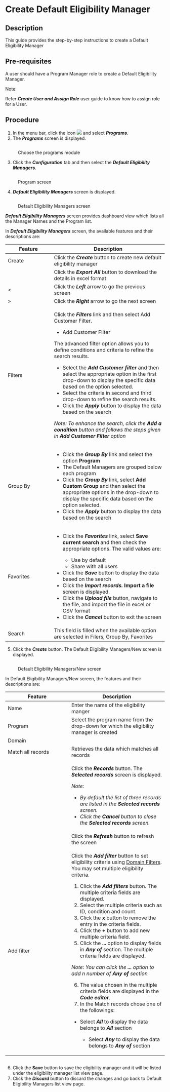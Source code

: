 # Create Default Eligibility Manager

## Description

This guide provides the step-by-step instructions to create a Default Eligibility Manager

## Pre-requisites

A user should have a Program Manager role to create a Default Eligibility Manager.

Note:

Refer _**Create User and Assign Role**_ user guide to know how to assign role for a User.

## Procedure

1. In the menu bar, click the icon ![](../../../.gitbook/assets/image.png) and select _**Programs**_.
2. The _**Programs**_ screen is displayed.

<figure><img src="../../../.gitbook/assets/programs.png" alt=""><figcaption><p>Choose the programs module</p></figcaption></figure>

3. Click the _**Configuration**_ tab and then select the _**Default Eligibility Managers**._

<figure><img src="../../../.gitbook/assets/configuration (1).png" alt=""><figcaption><p>Program screen</p></figcaption></figure>

4. _**Default Eligibility Managers**_ screen is displayed.

<figure><img src="../../../.gitbook/assets/default-eligibility-managers.png" alt=""><figcaption><p>Default Eligibility Managers screen</p></figcaption></figure>

_**Default Eligibility Managers**_ screen provides dashboard view which lists all the Manager Names and the Program list.

In _**Default Eligibility Managers**_ screen, the available features and their descriptions are:

<table><thead><tr><th width="130">Feature</th><th>Description</th></tr></thead><tbody><tr><td>Create</td><td>Click the <em><strong>Create</strong></em> button to create new default eligibility manager</td></tr><tr><td><img src="../../../.gitbook/assets/image (1).png" alt="" data-size="original"></td><td>Click the <em><strong>Export All</strong></em> button to download the details in excel format</td></tr><tr><td>&#x3C;</td><td>Click the <em><strong>Left</strong></em> arrow to go the previous screen</td></tr><tr><td>></td><td>Click the <em><strong>Right</strong></em> arrow to go the next screen</td></tr><tr><td>Filters</td><td><p>Click the <em><strong>Filters</strong></em> link and then select Add Customer Filter.</p><ul><li>Add Customer Filter</li></ul><p>The advanced filter option allows you to define conditions and criteria to refine the search results.</p><ul><li>Select the <em><strong>Add Customer filter</strong></em> and then select the appropriate option in the first drop-down to display the specific data based on the option selected.</li><li>Select the criteria in second and third drop-down to refine the search results. </li><li>Click the <em><strong>Apply</strong></em> button to display the data based on the search</li></ul><p><em>Note: To enhance the search, click the <strong>Add a condition</strong> button and follows the steps given in <strong>Add Customer Filter</strong> option</em></p></td></tr><tr><td>Group By</td><td><ul><li>Click the <em><strong>Group By</strong></em> link and select the option <strong>Program</strong></li><li>The Default Managers are grouped below each program</li><li>Click the <em><strong>Group By</strong></em> link, select <strong>Add Custom Group</strong> and then select the appropriate options in the drop-down to display the specific data based on the option selected.</li><li>Click the <em><strong>Apply</strong></em> button to display the data based on the search</li></ul></td></tr><tr><td>Favorites</td><td><ul><li><p>Click the <em><strong>Favorites</strong></em> link, select <strong>Save current search</strong> and then check the appropriate options. The valid values are: </p><ul><li>Use by default</li><li>Share with all users</li></ul></li><li>Click the <em><strong>Save</strong></em> button to display the data based on the search</li><li>Click the <em><strong>Import records.</strong></em><strong> Import a file</strong> screen is displayed. </li><li>Click the <em><strong>Upload file</strong></em> button, navigate to the file, and import the file in excel or CSV format</li><li>Click the <em><strong>Cancel</strong></em> button to exit the screen</li></ul></td></tr><tr><td>Search</td><td>This field is filled when the available option are selected in Filers, Group By, Favorites</td></tr></tbody></table>



5. Click the _**Create**_ button. The Default Eligibility Managers/New screen is displayed.

<figure><img src="../../../.gitbook/assets/default-eligibility-manager-creation-page.png" alt=""><figcaption><p>Default Eligibility Managers/New screen</p></figcaption></figure>

In Default Eligibility Managers/New screen, the features and their descriptions are:

<table><thead><tr><th width="185">Feature</th><th>Description</th></tr></thead><tbody><tr><td>Name</td><td>Enter the name of the eligibility manger</td></tr><tr><td>Program</td><td>Select the program name from the drop-down for which the eligibility manager is created</td></tr><tr><td>Domain</td><td></td></tr><tr><td>Match all records</td><td>Retrieves the data which matches all records</td></tr><tr><td><img src="../../../.gitbook/assets/image (7).png" alt="" data-size="original"></td><td><p>Click the <em><strong>Records</strong></em> button. The <em><strong>Selected records</strong></em> screen is displayed. </p><p><em>Note:</em> </p><ul><li><em>By default the list of three records are listed in the <strong>Selected records</strong> screen.</em></li><li><em>Click the <strong>Cancel</strong> button to close the <strong>Selected records</strong> screen.</em></li></ul></td></tr><tr><td><img src="../../../.gitbook/assets/image (9).png" alt="" data-size="original"></td><td>Click the <em><strong>Refresh</strong></em> button to refresh the screen</td></tr><tr><td>Add filter</td><td><p>Click the <em><strong>Add filter</strong></em> button to set eligibility criteria using <a href="https://github.com/OpenG2P/openg2p-documentation/blob/1.2.1/beneficiary-management/eligibility.md#domain-filters">Domain Filters</a>. You may set multiple eligibility criteria. </p><ol><li>Click the <em><strong>Add filters</strong></em> button. The multiple criteria fields are displayed.</li><li>Select the multiple criteria such as ID, condition and count.</li><li>Click the <strong>x</strong> button to remove the entry in the criteria fields.</li><li>Click the <strong>+</strong> button to add new multiple criteria field.</li><li>Click the <strong>...</strong> option to display fields in <em><strong>Any of</strong></em> section. The multiple criteria fields are displayed.</li></ol><p><em>Note: You can click the <strong>...</strong> option to add n number of <strong>Any of</strong> section</em></p><ol start="6"><li>The value chosen in the multiple criteria fields are displayed in the <em><strong>Code editor</strong></em>.</li><li>In the Match records chose one of the followings:</li></ol><ul><li><p>Select <em><strong>All</strong></em> to display the data belongs to <em><strong>All</strong></em> section </p><ul><li>Select <em><strong>Any</strong></em> to display the data belongs to <em><strong>Any</strong></em> <em><strong>of</strong></em> section</li></ul></li></ul></td></tr></tbody></table>

<figure><img src="../../../.gitbook/assets/default-eligibility-manager-filter.png" alt=""><figcaption></figcaption></figure>

6. Click the **Save** button to save the eligibility manager and it will be listed under the eligibility manager list view page.
7. Click the _**Discard**_ button to discard the changes and go back to Default Eligibility Managers list view page.
